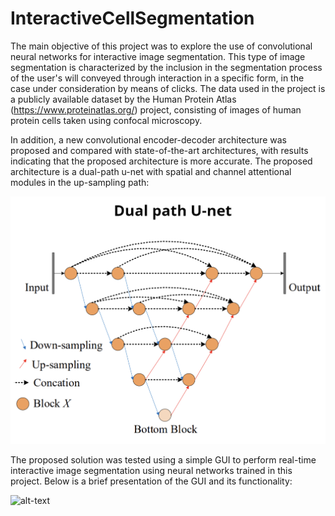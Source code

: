 # InteractiveCellSegmentation

The main objective of this project was to explore the use of convolutional neural networks for interactive image 
segmentation. This type of image segmentation is characterized by the inclusion in the segmentation process of the 
user's will conveyed through interaction in a specific form, in the case under consideration by means of clicks. The 
data used in the project is a publicly available dataset by the Human Protein Atlas (https://www.proteinatlas.org/) 
project, consisting of images of human protein cells taken using confocal microscopy.

In addition, a new convolutional encoder-decoder architecture was proposed and compared with state-of-the-art 
architectures, with results indicating that the proposed architecture is more accurate. The proposed architecture is a 
dual-path u-net with spatial and channel attentional modules in the up-sampling path:  

<img src="utils/ADP-UNET.png" alt="drawing" width="600"/>

The proposed solution was tested using a simple GUI to perform real-time interactive image segmentation using neural 
networks trained in this project. Below is a brief presentation of the GUI and its functionality:

![alt-text](utils/SegmentationGIF.gif)
